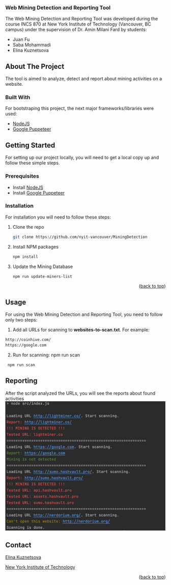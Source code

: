 
### Web Mining Detection and Reporting Tool
<a name="readme-top"></a>
The Web Mining Detection and Reporting Tool was developed during the course INCS 870 at New York Institute of Technology (Vancouver, BC campus) under the supervision of Dr. Amin Milani Fard by students:
 
- Juan Fu
- Saba Mohammadi
- Elina Kuznetsova

<!-- ABOUT THE PROJECT -->
## About The Project

The tool is aimed to analyze, detect and report about mining activities on a website.

### Built With

For bootstraping this project, the next major frameworks/libraries were used:

* <a href="https://github.com/nodejs/nodejs.org">NodeJS</a>
* <a href="https://github.com/nodejs/nodejs.org](https://developer.chrome.com/docs/puppeteer/">Google Puppeteer</a>

<!-- GETTING STARTED -->
## Getting Started

For setting up our project locally, you will need to get a local copy up and follow these simple steps.

### Prerequisites
* Install <a href="https://nodejs.org/en/">NodeJS</a>
* Install <a href="https://developer.chrome.com/docs/puppeteer/">Google Puppeteer</a>

### Installation

For installation you will need to follow these steps:

1. Clone the repo
   ```sh
   git clone https://github.com/nyit-vancouver/MiningDetection
   ```
3. Install NPM packages
   ```sh
   npm install
   ```
4. Update the Mining Database
   ```sh
   npm run update-miners-list
   ```

<p align="right">(<a href="#readme-top">back to top</a>)</p>



<!-- USAGE EXAMPLES -->
## Usage
For using the Web Mining Detection and Reporting Tool, you need to follow only two steps:

1. Add all URLs for scanning to <b>websites-to-scan.txt</b>. For example:
```txt
http://coinhive.com/
https://google.com
   ```
 2. Run for scanning: npm run scan
  ```sh
   npm run scan
   ```
<!-- USAGE EXAMPLES -->

## Reporting
After the script analyzed the URLs, you will see the reports about found activities
<img src="https://github.com/nyit-vancouver/MiningDetection/blob/main/images/example.png">


## Contact

<a href="mailto:ekuznets@nyit.edu">Elina Kuznetsova</a>

<a href="https://www.nyit.edu">New York Institute of Technology</a>

<p align="right">(<a href="#readme-top">back to top</a>)</p>

